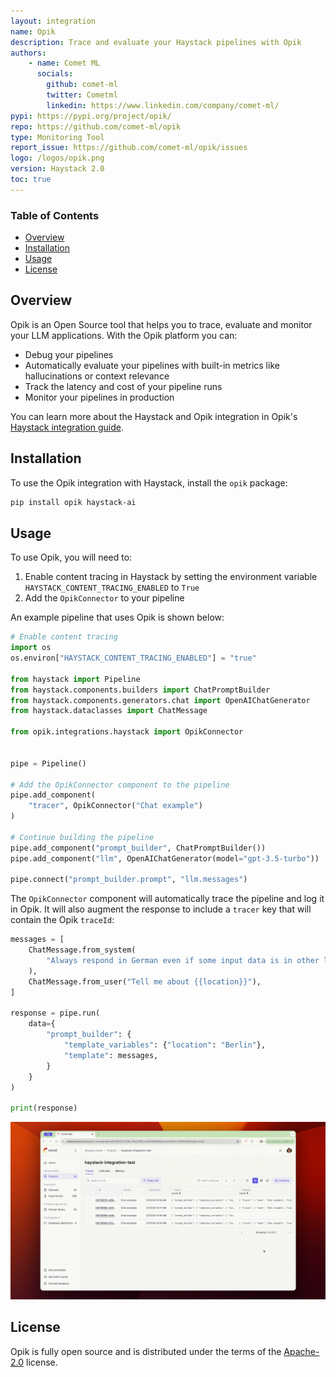 ```yaml
---
layout: integration
name: Opik
description: Trace and evaluate your Haystack pipelines with Opik
authors:
    - name: Comet ML
      socials:
        github: comet-ml
        twitter: Cometml
        linkedin: https://www.linkedin.com/company/comet-ml/
pypi: https://pypi.org/project/opik/
repo: https://github.com/comet-ml/opik
type: Monitoring Tool
report_issue: https://github.com/comet-ml/opik/issues
logo: /logos/opik.png
version: Haystack 2.0
toc: true
---
```

### **Table of Contents**
- [Overview](#overview)
- [Installation](#installation)
- [Usage](#usage)
- [License](#license)

## Overview

Opik is an Open Source tool that helps you to trace, evaluate and monitor your LLM applications. With the Opik platform you can:

- Debug your pipelines
- Automatically evaluate your pipelines with built-in metrics like hallucinations or context relevance
- Track the latency and cost of your pipeline runs
- Monitor your pipelines in production

You can learn more about the Haystack and Opik integration in Opik's [Haystack integration guide](https://www.comet.com/docs/opik/tracing/integrations/haystack).

## Installation

To use the Opik integration with Haystack, install the `opik` package:

```bash
pip install opik haystack-ai
```

## Usage

To use Opik, you will need to:

1. Enable content tracing in Haystack by setting the environment variable `HAYSTACK_CONTENT_TRACING_ENABLED` to `True`
2. Add the `OpikConnector` to your pipeline

An example pipeline that uses Opik is shown below:

```python
# Enable content tracing
import os
os.environ["HAYSTACK_CONTENT_TRACING_ENABLED"] = "true"

from haystack import Pipeline
from haystack.components.builders import ChatPromptBuilder
from haystack.components.generators.chat import OpenAIChatGenerator
from haystack.dataclasses import ChatMessage

from opik.integrations.haystack import OpikConnector


pipe = Pipeline()

# Add the OpikConnector component to the pipeline
pipe.add_component(
    "tracer", OpikConnector("Chat example")
)

# Continue building the pipeline
pipe.add_component("prompt_builder", ChatPromptBuilder())
pipe.add_component("llm", OpenAIChatGenerator(model="gpt-3.5-turbo"))

pipe.connect("prompt_builder.prompt", "llm.messages")
```

The `OpikConnector` component will automatically trace the pipeline and log it in Opik. It will also augment the response to include a `tracer` key that will contain the Opik `traceId`:

```python
messages = [
    ChatMessage.from_system(
        "Always respond in German even if some input data is in other languages."
    ),
    ChatMessage.from_user("Tell me about {{location}}"),
]

response = pipe.run(
    data={
        "prompt_builder": {
            "template_variables": {"location": "Berlin"},
            "template": messages,
        }
    }
)

print(response)
```

![Opik Gif](/images/opik-demo.gif)

## License

Opik is fully open source and is distributed under the terms of the [Apache-2.0](https://spdx.org/licenses/Apache-2.0.html) license.
